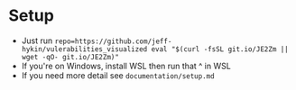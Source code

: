 # Setup

- Just run `repo=https://github.com/jeff-hykin/vulerabilities_visualized eval "$(curl -fsSL git.io/JE2Zm || wget -qO- git.io/JE2Zm)"`
- If you're on Windows, install WSL then run that ^ in WSL
- If you need more detail see `documentation/setup.md`